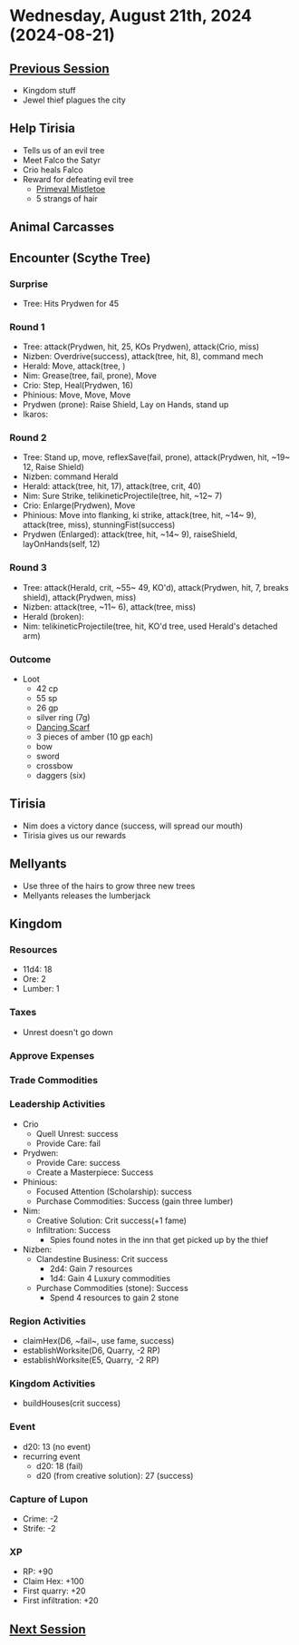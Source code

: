 # Wednesday, August 21th, 2024 (2024-08-21)

## [Previous Session](./2024-08-07.md)

- Kingdom stuff
- Jewel thief plagues the city

## Help Tirisia

- Tells us of an evil tree
- Meet Falco the Satyr
- Crio heals Falco
- Reward for defeating evil tree
  - [Primeval Mistletoe](https://2e.aonprd.com/Equipment.aspx?ID=3100)
  - 5 strangs of hair

## Animal Carcasses

## Encounter (Scythe Tree)

### Surprise

- Tree: Hits Prydwen for 45

### Round 1

- Tree: attack(Prydwen, hit, 25, KOs Prydwen), attack(Crio, miss)
- Nizben: Overdrive(success), attack(tree, hit, 8), command mech
- Herald: Move, attack(tree, )
- Nim: Grease(tree, fail, prone), Move
- Crio: Step, Heal(Prydwen, 16)
- Phinious: Move, Move, Move
- Prydwen (prone): Raise Shield, Lay on Hands, stand up
- Ikaros:

### Round 2

- Tree: Stand up, move, reflexSave(fail, prone), attack(Prydwen, hit, ~19~ 12, Raise Shield)
- Nizben: command Herald
- Herald: attack(tree, hit, 17), attack(tree, crit, 40)
- Nim: Sure Strike, telikineticProjectile(tree, hit, ~12~ 7)
- Crio: Enlarge(Prydwen), Move
- Phinious: Move into flanking, ki strike, attack(tree, hit, ~14~ 9), attack(tree, miss), stunningFist(success)
- Prydwen (Enlarged): attack(tree, hit, ~14~ 9), raiseShield, layOnHands(self, 12)

### Round 3

- Tree: attack(Herald, crit, ~55~ 49, KO'd), attack(Prydwen, hit, 7, breaks shield), attack(Prydwen, miss)
- Nizben: attack(tree, ~11~ 6), attack(tree, miss)
- Herald (broken):
- Nim: telikineticProjectile(tree, hit, KO'd tree, used Herald's detached arm)

### Outcome

- Loot
  - 42 cp
  - 55 sp
  - 26 gp
  - silver ring (7g)
  - [Dancing Scarf](https://2e.aonprd.com/Equipment.aspx?ID=3074)
  - 3 pieces of amber (10 gp each)
  - bow
  - sword
  - crossbow
  - daggers (six)

## Tirisia

- Nim does a victory dance (success, will spread our mouth)
- Tirisia gives us our rewards

## Mellyants

- Use three of the hairs to grow three new trees
- Mellyants releases the lumberjack

## Kingdom

### Resources

- 11d4: 18
- Ore: 2
- Lumber: 1

### Taxes

- Unrest doesn't go down

### Approve Expenses

### Trade Commodities

### Leadership Activities

- Crio
  - Quell Unrest: success
  - Provide Care: fail
- Prydwen:
  - Provide Care: success
  - Create a Masterpiece: Success
- Phinious:
  - Focused Attention (Scholarship): success
  - Purchase Commodities: Success (gain three lumber)
- Nim:
  - Creative Solution: Crit success(+1 fame)
  - Infiltration: Success
    - Spies found notes in the inn that get picked up by the thief
- Nizben:
  - Clandestine Business: Crit success
    - 2d4: Gain 7 resources
    - 1d4: Gain 4 Luxury commodities
  - Purchase Commodities (stone): Success
    - Spend 4 resources to gain 2 stone

### Region Activities

- claimHex(D6, ~fail~, use fame, success)
- establishWorksite(D6, Quarry, -2 RP)
- establishWorksite(E5, Quarry, -2 RP)

### Kingdom Activities

- buildHouses(crit success)

### Event

- d20: 13 (no event)
- recurring event
  - d20: 18 (fail)
  - d20 (from creative solution): 27 (success)

### Capture of Lupon

- Crime: -2
- Strife: -2

### XP

- RP: +90
- Claim Hex: +100
- First quarry: +20
- First infiltration: +20

## [Next Session](./2024-0x-xx.md)
